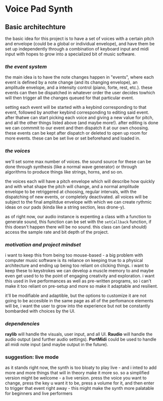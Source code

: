 # Voice Pad Synth


## Basic architechture

the basic idea for this project is to have a set of voices with a certain pitch and envelope (could be a global or individual envelope), and have them be set up independently through a combination of keyboard input and midi input with hopes to grow into a specialized bit of music software. 

### _the event system_
the main idea is to have the note changes happen in "events", where each event is defined by a note change (and its changing envelope), an amplitude envelope, and a intensity control (piano, forte, rest, etc.). these events can then be dispatched in whatever order the user decides towhich will then trigger all the changes queued for that particular event. 

setting each event will be started with a keybind corresponding to that event, followed by another keybind corresponding to editing said event. after thatwe can start picking each voice and giving a new value for pitch, and all the other things listed above (and maybe more!). after editing is done we can commmit to our event and then dispatch it at our own choosing. these events can be kept after dispatch or deleted to open up room for more events. these can be set live or set beforehand and loaded in. 

### _the voices_
we'll set some max number of voices. the sound source for these can be done through synthesis (like a normal wave generator) or through algorithms to produce things like strings, horns, and so on. 

the voices each will have a pitch envelope which will describe how quickly and with what shape the pitch will change, and a normal amplitude envelope to be retriggered at choosing, regular intervals, with the dispatching of new events, or completely deactivated. all voices will be subject to the final amplitdue envelope with which we can create rythmic ideas on our pads (kinda like a string section, less drone-y).  

as of right now, our audio instance is expenting a class with a function to generate sound, this function can be set with the `setCallback` function, if this doesn't happen there will be no sound. this class can (and should) access the sample rate and bit depth of the project. 

### _motivation and project mindset_
i want to keep this from being too mouse-based - a big problem with computer music software is its reliance on keeping true to a physical architecture and ending up being too reliant on clicking things. i want to keep these to keystrokes we can develop a muscle memory to and maybe even get used to to the point of engaging creativity and exploration. i want this used in live performances as well as pre-written programs, so i can't make it too reliant on pre-setup and more so make it adaptable and resilient. 

it'll be modifiable and adaptible, but the options to customize it are not going to be accesible in the same page as all of the perfomance elements will be, i want the user to grow into the experience but not be constantly bombarded with choices by the UI. 

### _dependencies_
**raylib** will handle the visuals, user input, and all UI. **Raudio** will handle the audio output (and further audio settings). **PortMidi** could be used to handle all midi note input (and maybe output in the future). 

### suggestion: live mode 
as it stands right now, the synth is too bloaty to play live - and i inted to add more and more things that will in theory make it more so. so a simplified version might be welcome - a live version.
press the voice you want to change, press the key u want it to be, press a volume for it, and then enter to trigger that event right away - this might make the synth more palatable for beginners and live performers

